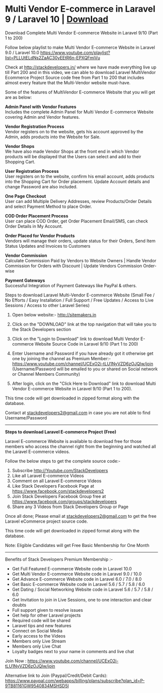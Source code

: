 # Multi Vendor E-commerce in Laravel 9 / Laravel 10 | <a target="_blank" rel="nofollow" href="https://www.youtube.com/channel/UCExO2i-tLU1NyVZD6zOJQlw/join">Download</a>
Download Complete Multi Vendor E-commerce Website in Laravel 9/10 (Part 1 to 200)

Follow below playlist to make Multi Vendor E-commerce Website in Laravel 9.0 / Laravel 10.0
https://www.youtube.com/playlist?list=PLLUtELdNs2ZaAC30yEEtR6n-EPXQFmiVu

Check at http://stackdevelopers.in/ where we have made everything live up till Part 200 and in this video, we can able to download Laravel MultiVendor Ecommerce Project Source code free from Part 1 to 200 that includes almost every feature that the Multi-Vendor website must-have. 

Some of the features of MultiVendor E-commerce Website that you will get are as below:

<strong>Admin Panel with Vendor Features</strong><br>
Includes the complete Admin Panel for Multi Vendor E-commerce Website covering Admin and Vendor features.

<strong>Vendor Registration Process</strong><br>
Vendor registers on to the website, gets his account approved by the Admin, adds products into the Website for Sale.

<strong>Vendor Shops</strong><br>
We have also made Vendor Shops at the front end in which Vendor products will be displayed that the Users can select and add to their Shopping Cart.

<strong>User Registration Process</strong><br>
User registers on to the website, confirm his email account, adds products into the Shopping Cart for Order placement. Update Account details and change Password are also included.

<strong>One Page Checkout</strong><br>
User can add Multiple Delivery Addresses, review Products/Order Details and select Payment Method to place Order.

<strong>COD Order Placement Process</strong><br>
User can place COD Order, get Order Placement Email/SMS, can check Order Details in My Account.  

<strong>Order Placed for Vendor Products</strong><br>
Vendors will manage their orders, update status for their Orders, Send Item Status Updates and Invoices to Customers
	
<strong>Vendor Commission</strong><br>
Calculate Commission Paid by Vendors to Website Owners | Handle Vendor Commission for Orders with Discount | Update Vendors Commission Order-wise
	
<strong>Payment Gateways</strong><br>
Successful Integration of Payment Gateways like PayPal & others.
	

Steps to download Laravel Multi-Vendor E-commerce Website (Small Fee / No Efforts / Easy Installation / Full Support / Free Updates / Access to Live Sessions / Access to other Laravel Series)

1) Open below website:-
http://sitemakers.in

2) Click on the "DOWNLOAD" link at the top navigation that will take you to the Stack Developers section

3) Click on the "Login to Download" link to download Multi Vendor E-commerce Website Source Code in Laravel 9/10 (Part 1 to 200)

4) Enter Username and Password if you have already got it otherwise get one by joining the channel as Premium Member:-
https://www.youtube.com/channel/UCExO2i-tLU1NyVZD6zOJQlw/join
(Username/Password will be emailed to you or shared on Social network or Channel Members Community)

5) After login, click on the "Click Here to Download" link to download Multi Vendor E-commerce Website in Laravel 9/10 (Part 1 to 200).

This time code will get downloaded in zipped format along with the database.

Contact at stackdevelopers2@gmail.com in case you are not able to find Username/Password

--------------------------------------------------------------

**Steps to download Laravel E-commerce Project (Free)**

Laravel E-commerce Website is available to download free for those members who access the channel right from the beginning and watched all the Laravel E-commerce videos.

Follow the below steps to get the complete source code:-

1) Subscribe http://Youtube.com/StackDevelopers
2) Like all Laravel E-commerce Videos
3) Comment on all Laravel E-commerce Videos
4) Like Stack Developers Facebook Page at https://www.facebook.com/stackdevelopers2
5) Join Stack Developers Facebook Group free at https://www.facebook.com/groups/stackdevelopers
6) Share any 3 Videos from Stack Developers Group or Page

Once all done; Please email at stackdevelopers2@gmail.com to get the free Laravel eCommerce project source code.  

This time code will get downloaded in zipped format along with the database.

Note: Eligible Candidates will get Free Basic Membership for One Month

------------------------------

Benefits of Stack Developers Premium Membership :-
- Get Full Featured E-commerce Website code in Laravel 10.0
- Get Multi Vendor E-commerce Website code in Laravel 9.0 / 10.0
- Get Advance E-commerce Website code in Laravel 6.0 / 7.0 / 8.0
- Get Basic E-commerce Website code in Laravel 5.6 / 5.7 / 5.8 / 6.0
- Get Dating / Social Networking Website code in Laravel 5.6 / 5.7 / 5.8 / 6.0
- Get Invitation to join in Live Sessions, one to one interaction and clear doubts
- Full support given to resolve issues 
- Get help for other Laravel projects
- Required code will be shared
- Laravel tips and new features
- Connect on Social Media
- Early access to the Videos
- Members only Live Stream
- Members only Live Chat
- Loyalty badges next to your name in comments and live chat

Join Now : https://www.youtube.com/channel/UCExO2i-tLU1NyVZD6zOJQlw/join

Alternative link to Join (Paypal/Credit/Debit Cards): https://www.paypal.com/webapps/billing/plans/subscribe?plan_id=P-9TB81161GW9540834MSHSD5I

